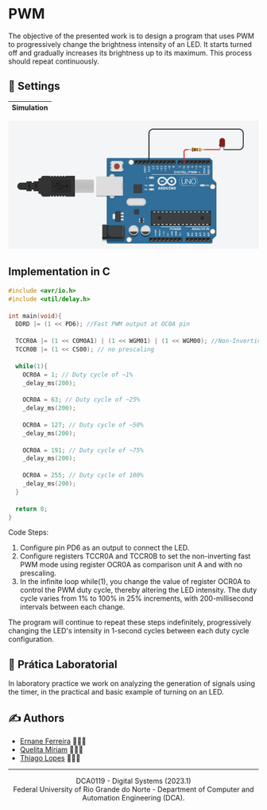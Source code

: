 ﻿# PWM

The objective of the presented work is to design a program that uses PWM to progressively change the brightness intensity of an LED. It starts turned off and gradually increases its brightness up to its maximum. This process should repeat continuously.

## 🤖 Settings

|Simulation|
|----------|
![Simulation](./assets/simulation-pwm.png)

## Implementation in C

```c
#include <avr/io.h>
#include <util/delay.h>

int main(void){
  DDRD |= (1 << PD6); //Fast PWM output at OC0A pin
  
  TCCR0A |= (1 << COM0A1) | (1 << WGM01) | (1 << WGM00); //Non-Inverting Fast PWM mode 3 using OCR A unit
  TCCR0B |= (1 << CS00); // no prescaling
  
  while(1){
    OCR0A = 1; // Duty cycle of ~1%
    _delay_ms(200);

    OCR0A = 63; // Duty cycle of ~25%
    _delay_ms(200);

    OCR0A = 127; // Duty cycle of ~50%
    _delay_ms(200);

    OCR0A = 191; // Duty cycle of ~75%
    _delay_ms(200);

    OCR0A = 255; // Duty cycle of 100%
    _delay_ms(200);
  }
  
  return 0;
}
```
 
Code Steps:

1. Configure pin PD6 as an output to connect the LED.
2. Configure registers TCCR0A and TCCR0B to set the non-inverting fast PWM mode using register OCR0A as comparison unit A and with no prescaling.
3. In the infinite loop while(1), you change the value of register OCR0A to control the PWM duty cycle, thereby altering the LED intensity. The duty cycle varies from 1% to 100% in 25% increments, with 200-millisecond intervals between each change.
   
The program will continue to repeat these steps indefinitely, progressively changing the LED's intensity in 1-second cycles between each duty cycle configuration.

## 🔬 Prática Laboratorial

In laboratory practice we work on analyzing the generation of signals using the timer, in the practical and basic example of turning on an LED.

## ✍️ Authors

- [Ernane Ferreira](https://github.com/ernanej) 🧑🏼‍💻
- [Quelita Míriam](https://github.com/quelita2) 👩🏼‍💻
- [Thiago Lopes](https://github.com/thiagonasmto) 🧑🏼‍💻

---

<div align="center">
  DCA0119 - Digital Systems (2023.1) <br/>
  Federal University of Rio Grande do Norte - Department of Computer and Automation Engineering (DCA).
</div>
